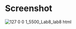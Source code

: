 # Screenshot
![127 0 0 1_5500_Lab8_lab8 html](https://github.com/myktsk/CPAN134_Lab/assets/22167483/8d037e24-7dba-4ce8-8eb8-b5340b15adc7)
